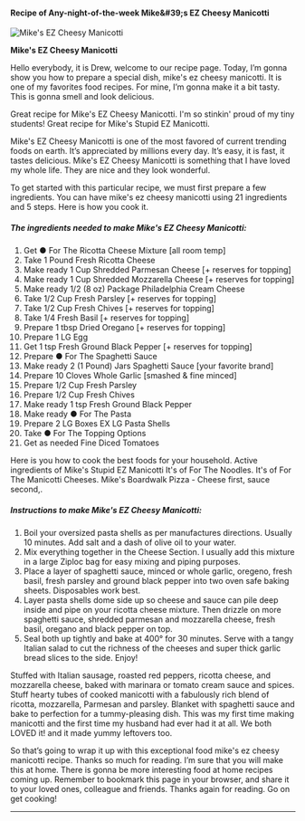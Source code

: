             

#### Recipe of Any-night-of-the-week Mike&amp;#39;s EZ Cheesy Manicotti

![Mike's EZ Cheesy Manicotti](https://img-global.cpcdn.com/recipes/3a2621148a512a4e/751x532cq70/mikes-ez-cheesy-manicotti-recipe-main-photo.jpg)

**Mike's EZ Cheesy Manicotti**

Hello everybody, it is Drew, welcome to our recipe page. Today, I’m gonna show you how to prepare a special dish, mike's ez cheesy manicotti. It is one of my favorites food recipes. For mine, I’m gonna make it a bit tasty. This is gonna smell and look delicious.

Great recipe for Mike's EZ Cheesy Manicotti. I'm so stinkin' proud of my tiny students! Great recipe for Mike's Stupid EZ Manicotti.

Mike's EZ Cheesy Manicotti is one of the most favored of current trending foods on earth. It’s appreciated by millions every day. It’s easy, it is fast, it tastes delicious. Mike's EZ Cheesy Manicotti is something that I have loved my whole life. They are nice and they look wonderful.

To get started with this particular recipe, we must first prepare a few ingredients. You can have mike's ez cheesy manicotti using 21 ingredients and 5 steps. Here is how you cook it.

##### The ingredients needed to make Mike's EZ Cheesy Manicotti:

1.  Get ● For The Ricotta Cheese Mixture \[all room temp\]
2.  Take 1 Pound Fresh Ricotta Cheese
3.  Make ready 1 Cup Shredded Parmesan Cheese \[+ reserves for topping\]
4.  Make ready 1 Cup Shredded Mozzarella Cheese \[+ reserves for topping\]
5.  Make ready 1/2 (8 oz) Package Philadelphia Cream Cheese
6.  Take 1/2 Cup Fresh Parsley \[+ reserves for topping\]
7.  Take 1/2 Cup Fresh Chives \[+ reserves for topping\]
8.  Take 1/4 Fresh Basil \[+ reserves for topping\]
9.  Prepare 1 tbsp Dried Oregano \[+ reserves for topping\]
10.  Prepare 1 LG Egg
11.  Get 1 tsp Fresh Ground Black Pepper \[+ reserves for topping\]
12.  Prepare ● For The Spaghetti Sauce
13.  Make ready 2 (1 Pound) Jars Spaghetti Sauce \[your favorite brand\]
14.  Prepare 10 Cloves Whole Garlic \[smashed & fine minced\]
15.  Prepare 1/2 Cup Fresh Parsley
16.  Prepare 1/2 Cup Fresh Chives
17.  Make ready 1 tsp Fresh Ground Black Pepper
18.  Make ready ● For The Pasta
19.  Prepare 2 LG Boxes EX LG Pasta Shells
20.  Take ● For The Topping Options
21.  Get as needed Fine Diced Tomatoes

Here is you how to cook the best foods for your household. Active ingredients of Mike's Stupid EZ Manicotti It's of For The Noodles. It's of For The Manicotti Cheeses. Mike's Boardwalk Pizza - Cheese first, sauce second,.

##### Instructions to make Mike's EZ Cheesy Manicotti:

1.  Boil your oversized pasta shells as per manufactures directions. Usually 10 minutes. Add salt and a dash of olive oil to your water.
2.  Mix everything together in the Cheese Section. I usually add this mixture in a large Ziploc bag for easy mixing and piping purposes.
3.  Place a layer of spaghetti sauce, minced or whole garlic, oregeno, fresh basil, fresh parsley and ground black pepper into two oven safe baking sheets. Disposables work best.
4.  Layer pasta shells dome side up so cheese and sauce can pile deep inside and pipe on your ricotta cheese mixture. Then drizzle on more spaghetti sauce, shredded parmesan and mozzarella cheese, fresh basil, oregano and black pepper on top.
5.  Seal both up tightly and bake at 400° for 30 minutes. Serve with a tangy Italian salad to cut the richness of the cheeses and super thick garlic bread slices to the side. Enjoy!

Stuffed with Italian sausage, roasted red peppers, ricotta cheese, and mozzarella cheese, baked with marinara or tomato cream sauce and spices. Stuff hearty tubes of cooked manicotti with a fabulously rich blend of ricotta, mozzarella, Parmesan and parsley. Blanket with spaghetti sauce and bake to perfection for a tummy-pleasing dish. This was my first time making manicotti and the first time my husband had ever had it at all. We both LOVED it! and it made yummy leftovers too.

So that’s going to wrap it up with this exceptional food mike's ez cheesy manicotti recipe. Thanks so much for reading. I’m sure that you will make this at home. There is gonna be more interesting food at home recipes coming up. Remember to bookmark this page in your browser, and share it to your loved ones, colleague and friends. Thanks again for reading. Go on get cooking!

* * *